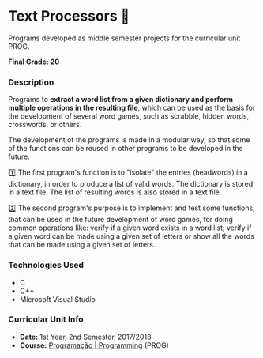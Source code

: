 # Text Processors :page_with_curl:

Programs developed as middle semester projects for the curricular unit PROG.

**Final Grade: 20**

### Description
Programs to **extract a word list from a given dictionary and perform multiple operations in the resulting file**, which can be used as the basis for the development of several word games, such as scrabble, hidden words, crosswords, or others.

The development of the programs is made in a modular way, so that some of the functions can be reused in other programs to be developed in the future.

:one: The first program's function is to "isolate" the entries (headwords) in a dictionary, in order to produce a list of valid words. The dictionary is stored in a text file. The list of resulting words is also stored in a text file.

:two: The second program's purpose is to implement and test some functions, that can be used in the future development of word games, for doing common operations like: verify if a given word exists in a word list; verify if a given word can be made using a given set of letters or show all the words that can be made using a given set of letters.

### Technologies Used
* C
* C++
* Microsoft Visual Studio

### Curricular Unit Info
* **Date:** 1st Year, 2nd Semester, 2017/2018
* **Course:** [Programação | Programming](https://sigarra.up.pt/feup/pt/ucurr_geral.ficha_uc_view?pv_ocorrencia_id=399883 "PROG") (PROG)
